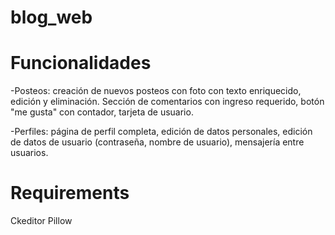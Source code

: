 # blog_web

# Funcionalidades

-Posteos: creación de nuevos posteos con foto con texto enriquecido, edición y eliminación.
Sección de comentarios con ingreso requerido, botón "me gusta" con contador, tarjeta de usuario.

-Perfiles: página de perfil completa, edición de datos personales, edición de datos de usuario (contraseña, nombre de usuario), mensajería entre usuarios.



# Requirements
Ckeditor
Pillow

